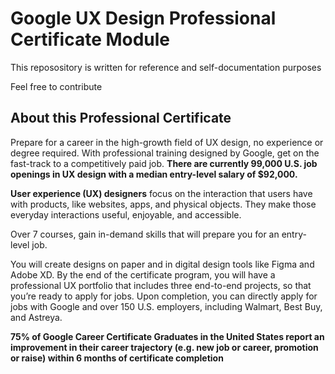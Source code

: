 # Google UX Design Professional Certificate Module
This reposository is written for reference and self-documentation purposes

Feel free to contribute

## About this Professional Certificate

Prepare for a career in the high-growth field of UX design, no experience or degree required. With professional training designed by Google, get on the fast-track to a competitively paid job. **There are currently 99,000 U.S. job openings in UX design with a median entry-level salary of $92,000.**

**User experience (UX) designers** focus on the interaction that users have with products, like websites, apps, and physical objects. They make those everyday interactions useful, enjoyable, and accessible.

Over 7 courses, gain in-demand skills that will prepare you for an entry-level job. 

You will create designs on paper and in digital design tools like Figma and Adobe XD. By the end of the certificate program, you will have a professional UX portfolio that includes three end-to-end projects, so that you’re ready to apply for jobs. Upon completion, you can directly apply for jobs with Google and over 150 U.S. employers, including Walmart, Best Buy, and Astreya.

**75% of Google Career Certificate Graduates in the United States report an improvement in their career trajectory (e.g. new job or career, promotion or raise) within 6 months of certificate completion**

